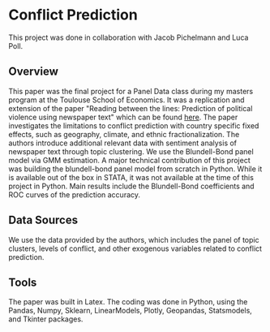 # Conflict Prediction

This project was done in collaboration with Jacob Pichelmann and Luca Poll.

## Overview
This paper was the final project for a Panel Data class during my masters program at the Toulouse School of Economics. It was a replication and extension of the paper "Reading between the lines: Prediction of political violence using newspaper text" which can be found [here](https://www.repository.cam.ac.uk/bitstream/handle/1810/302412/mueller%20and%20rauh%202018.pdf?sequence=1). The paper investigates the limitations to conflict prediction with country specific fixed effects, such as geography, climate, and ethnic fractionalization. The authors introduce additional relevant data with sentiment analysis of newspaper text through topic clustering. We use the Blundell-Bond panel model via GMM estimation. A major technical contribution of this project was building the blundell-bond panel model from scratch in Python. While it is available out of the box in STATA, it was not available at the time of this project in Python. Main results include the Blundell-Bond coefficients and ROC curves of the prediction accuracy.

## Data Sources
We use the data provided by the authors, which includes the panel of topic clusters, levels of conflict, and other exogenous variables related to conflict prediction.

## Tools
The paper was built in Latex. The coding was done in Python, using the Pandas, Numpy, Sklearn, LinearModels, Plotly, Geopandas, Statsmodels, and Tkinter packages.

<!-- ## Getting Started

1. Unpack the zip folder in the directory you want to store the code in.
2. The code can be executed in two ways: 
    1. Use your editor of choice and run the script Main.py.
    2. Run Main.py straight from the terminal by first navigating to the code folder
    using 'cd yourchoiceofdirectory/mastercode/Code' and then executing the code by
    typing either 'python3 Main.py' or 'python Main.py' depending on your executable. 
    
    ![terminalrun](run_main.png)

### Prerequisites

* Python 3.8 needs to be installed on your machine in order to be able to execute the code.

* All additional libraries used will be installed automatically when executing the program.

## Code Execution

Executing Main.py prompts two selection windows. 
1. Choose what part of the code you want to run, either the regressions and ROC curves or
the descriptive plots. 
![selectpart](select_part.png)
2. Choose the source of the data download (for ease of use please selection option 'Download From Dropbox)
![selectdata](select_data.png)

This is all that has to be done. The console output will inform you about the progress and all results
will be stored in the 'Report' folder. -->
